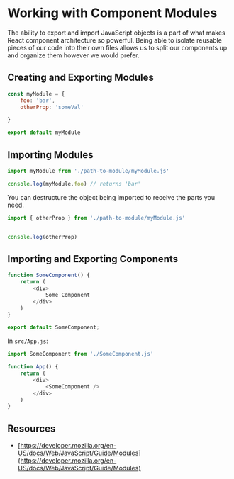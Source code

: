 # Working with Component Modules

The ability to export and import JavaScript objects is a part of what makes React component architecture so powerful. Being able to isolate reusable pieces of our code into their own files allows us to split our components up and organize them however we would prefer. 

## Creating and Exporting Modules

``` js
const myModule = {
    foo: 'bar',
    otherProp: 'someVal'

}

export default myModule
```

## Importing Modules

``` js
import myModule from './path-to-module/myModule.js'

console.log(myModule.foo) // returns 'bar'
```

You can destructure the object being imported to receive the parts you need.

``` js 
import { otherProp } from './path-to-module/myModule.js'


console.log(otherProp)
```

## Importing and Exporting Components

``` js
function SomeComponent() {
    return (
        <div>
            Some Component
        </div>
    )
}

export default SomeComponent;
```
 
In `src/App.js`:

```js
import SomeComponent from './SomeComponent.js'

function App() {
    return (
        <div>
            <SomeComponent />
        </div>
    )
}
```

## Resources

* [https://developer.mozilla.org/en-US/docs/Web/JavaScript/Guide/Modules](https://developer.mozilla.org/en-US/docs/Web/JavaScript/Guide/Modules)